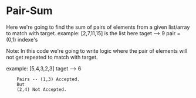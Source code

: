 # Pair-Sum

Here we're going to find the sum of pairs of elements from a given list/array to match with target.
example:
        [2,7,11,15] is the list
        here taget --> 9
        pair = (0,1) indexe's

Note: In this code we're going to write logic where the pair of elements will not get repeated to match with target.

example: 
        [5,4,3,2,3]
        taget --> 6

        Pairs -- (1,3) Accepted.
        But
        (2,4) Not Accepted.
        
